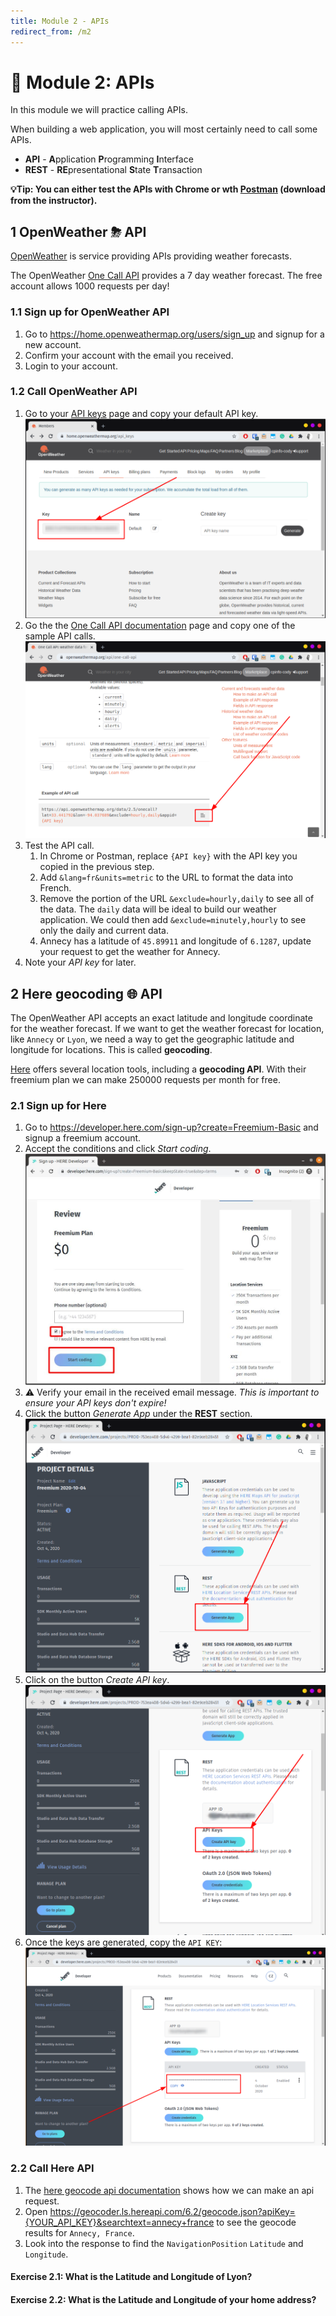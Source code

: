 ```yaml
---
title: Module 2 - APIs
redirect_from: /m2
---
```


# 🤖 Module 2: APIs

In this module we will practice calling APIs.

When building a web application, you will most certainly need to call some APIs.

* **API** - **A**pplication **P**rogramming **I**nterface
* **REST** - **RE**presentational **S**tate **T**ransaction

**💡Tip: You can either test the APIs with Chrome or wth [Postman](https://www.getpostman.com/) (download from the instructor).**

## 1 OpenWeather ⛈ API

[OpenWeather](https://openweathermap.org/) is service providing APIs providing weather forecasts.

The OpenWeather [One Call API](https://openweathermap.org/api/one-call-api) provides a 7 day weather forecast. The free account allows 1000 requests per day!

### 1.1 Sign up for OpenWeather API
1. Go to https://home.openweathermap.org/users/sign_up and signup for a new account.
1. Confirm your account with the email you received.
1. Login to your account.

### 1.2 Call OpenWeather API
1. Go to your [API keys](https://home.openweathermap.org/api_keys) page and copy your default API key.
   ![OpenWeather API key](./images/openweather-api-key.png)
1. Go the the [One Call API documentation](https://openweathermap.org/api/one-call-api) page and copy one of the sample API calls.
   ![OpenWeather Sample API call](images/openweather-sample.png)
1. Test the API call.
   1. In Chrome or Postman, replace `{API key}` with the API key you copied in the previous step.
   1. Add `&lang=fr&units=metric` to the URL to format the data into French.
   1. Remove the portion of the URL `&exclude=hourly,daily` to see all of the data. The `daily` data will be ideal to build our weather application. We could then add `&exclude=minutely,hourly` to see only the daily and current data.
   1. Annecy has a latitude of `45.89911` and longitude of `6.1287`, update your request to get the weather for Annecy.
1. Note your _API key_ for later.

## 2 Here geocoding 🌐 API

The OpenWeather API accepts an exact latitude and longitude coordinate for the weather forecast. If we want to get the weather forecast for location, like `Annecy` or `Lyon`, we need a way to get the geographic latitude and longitude for locations. This is called **geocoding**.

[Here](https://www.here.com/) offers several location tools, including a **geocoding API**. With their freemium plan we can make 250000 requests per month for free.

### 2.1 Sign up for Here
1. Go to https://developer.here.com/sign-up?create=Freemium-Basic and signup a freemium account.
1. Accept the conditions and click _Start coding_.
   ![here signup](images/here-signup.jpg)
1. ⚠️ Verify your email in the received email message. _This is important to ensure your API keys don't expire!_
1. Click the button _Generate App_ under the **REST** section.
   ![here generate app](images/here-generate-app.png)
1. Click on the button _Create API key_.
   ![here generate api key](images/here-generate-keys.png)
1. Once the keys are generated, copy the `API KEY`:
   ![here api key](images/here-key.png)

### 2.2 Call Here API
1. The [here geocode api documentation](https://developer.here.com/documentation/geocoder/dev_guide/topics/quick-start-geocode.html) shows how we can make an api request.
1. Open https://geocoder.ls.hereapi.com/6.2/geocode.json?apiKey={YOUR_API_KEY}&searchtext=annecy+france to see the geocode results for `Annecy, France`.
1. Look into the response to find the `NavigationPosition` `Latitude` and `Longitude`.

#### Exercise 2.1: What is the Latitude and Longitude of Lyon?

#### Exercise 2.2: What is the Latitude and Longitude of your home address?